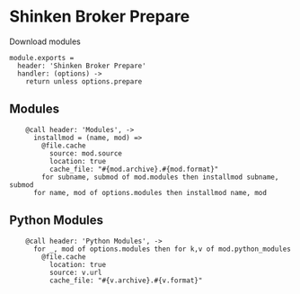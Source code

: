 
# Shinken Broker Prepare

Download modules

    module.exports =
      header: 'Shinken Broker Prepare'
      handler: (options) ->
        return unless options.prepare

## Modules

        @call header: 'Modules', ->
          installmod = (name, mod) =>
            @file.cache
              source: mod.source
              location: true
              cache_file: "#{mod.archive}.#{mod.format}"
            for subname, submod of mod.modules then installmod subname, submod
          for name, mod of options.modules then installmod name, mod

## Python Modules

        @call header: 'Python Modules', ->
          for _, mod of options.modules then for k,v of mod.python_modules 
            @file.cache
              location: true
              source: v.url
              cache_file: "#{v.archive}.#{v.format}"
